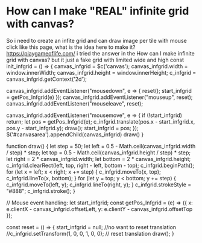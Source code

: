 
# How can I make "REAL" infinite grid with canvas?

So i need to create an infite grid and can draw image per tile with mouse click like this page, what is the idea here to make it?
https://playgameoflife.com/
i tried the answer in the How can I make infinite grid with canvas? but it just a fake grid with limited wide and high
const init_infgrid = () => {
  canvas_infgrid = $c('canvas');
  canvas_infgrid.width = window.innerWidth;
  canvas_infgrid.height = window.innerHeight;
  c_infgrid = canvas_infgrid.getContext('2d');

  canvas_infgrid.addEventListener("mousedown", e => {
    reset();
    start_infgrid = getPos_Infgrid(e)
  });
  canvas_infgrid.addEventListener("mouseup", reset);
  canvas_infgrid.addEventListener("mouseleave", reset);

  canvas_infgrid.addEventListener("mousemove", e => {
      if (!start_infgrid) return;
      let pos = getPos_Infgrid(e);
      c_infgrid.translate(pos.x - start_infgrid.x, pos.y - start_infgrid.y);
      draw();
      start_infgrid = pos;
  });
  $('#canvasarea').appendChild(canvas_infgrid)
  draw()
}

function draw() {
    let step = 50;
    let left = 0.5 - Math.ceil(canvas_infgrid.width / step) * step;
    let top = 0.5 - Math.ceil(canvas_infgrid.height / step) * step;
    let right = 2 * canvas_infgrid.width;
    let bottom = 2 * canvas_infgrid.height;
    c_infgrid.clearRect(left, top, right - left, bottom - top);
    c_infgrid.beginPath();
    for (let x = left; x < right; x += step) {
        c_infgrid.moveTo(x, top);
        c_infgrid.lineTo(x, bottom);
    }
    for (let y = top; y < bottom; y += step) {
        c_infgrid.moveTo(left, y);
        c_infgrid.lineTo(right, y);
    }
    c_infgrid.strokeStyle = "#888";
    c_infgrid.stroke();
}

// Mouse event handling:
let start_infgrid;
const getPos_Infgrid = (e) => ({
    x: e.clientX - canvas_infgrid.offsetLeft,
    y: e.clientY - canvas_infgrid.offsetTop
});

const reset = () => {
    start_infgrid = null;
    //no want to reset translation
    //c_infgrid.setTransform(1, 0, 0, 1, 0, 0); // reset translation
    draw();
}


        